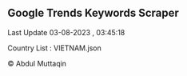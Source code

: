 

## Google Trends Keywords Scraper 
 
Last Update 03-08-2023 , 03:45:18

Country List :
VIETNAM.json



© Abdul Muttaqin 
